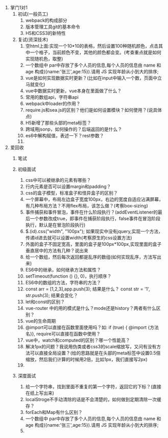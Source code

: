 1. 掌门1对1
    1. 初试(一般员工)
        1. webpack的构成部分
        2. 版本管理工具git的基本命令
        3. H5和CSS3的新特性
    2. 复试(资深技术)
        1. 空html上面:实现一个10*10的表格，然后设置100种随机颜色，点击其中一个格子，当前颜色不变，其他的颜色都会变。(考查重点就是如何实现随机色，取整)
        2. 一个数组中 par中存放了多个人员的信息,每个人员的信息由 name 和 age 构成({name:'张三',age:15}).请用 JS 实现年龄从小到大的排序;
        3. vue是如何实现数据实时更新？(比如在input中输入一个数，页面中立马就变化)
        4. vue中数据实时更新，vue本身在里面做了什么？
        5. 常用的数组api，字符串api
        6. webpack中loader的作用？
        7. require.js和sea.js的区别？他们是如何设置模块？如何使用？(说具体点)
        8. H5新增了那些头部的meta标签？
        9. 跨域用jsonp，如何操作的？后端返回的是什么？
        10. es6中解构赋值，表述一下？rest参数？
        11. 
2. 爱回收
    1. 笔试
    2. 初级面试
        1. css中可以被继承的元素有哪些？
        2. 行内元素是否可以设置margin和padding？
        3. css的盒子模型，标准盒子和怪异盒子的区别？
        4. 一个屏幕中，布局左边盒子宽度100px，右边的宽度自适应沾满屏幕，有几种布局方法？不用flex布局，该怎么做？(考察box-sizing)
        5. 事件捕获和事件冒泡，事件在什么阶段执行？(addEventListener的最后一个参数改成true，即事件在捕获阶段执行，false事件在冒泡阶段执行，默认是在冒泡阶段执行)
        6. $.(id).css("width", "100px");  如果现实中没有jquery,实现一个方法，传递id进去就可以设置width(考察原生的css设置方法)
        7. 外面的盒子不固定宽高，里面的盒子是100px*100px,实现里面的盒子垂直居中的方法有几种？说出来
        8. 给一个数组，然后每次返回都是乱序的数组(如何实现乱序，方法写出来)
        9. ES6中的继承，如何继承方法和属性？
        10. setTimeout(function () {}, 0)，执行顺序？
        11. ES6中的数组的方法，字符串的方法？
        12. const arr = [1,2,3],app.push(3); 结果是什么？ const str = '1', str.push(3); 结果会变化？
        13. let和const的区别？
        14. vue-router 中的用的模式是什么？mode还是history？两者有什么区别？
        15. vue的生命周期
        16. @import可以直接在函数里面使用吗？如: if (true) { @import {方法名}}, require可以直接在函数中使用？
        17. vue中，watch和computed的区别？哪一个性能高？
        18. 解决1px的问题？我说用伪类或者css3的scale缩放写，又问有没有方法可以直接全局设置？(给的思路就是在头部的meta标签中设置0.5倍缩放，然后我们计算的时候用2倍，比如1px，我们直接写2px)
        19. 

    3. 深度面试
        1. 给一个字符串，找到里面不重复的第一个字符，返回它的下标？(直接在纸上写出来)
        2. localStroge不手动清除的话是不会清楚的，如何做到定期清除一次缓存？
        3. forEach和Map有什么区别？
        4. 一个数组中 par中存放了多个人员的信息,每个人员的信息由 name 和 age 构成({name:'张三',age:15}).请用 JS 实现年龄从小到大的排序;
        5. 
